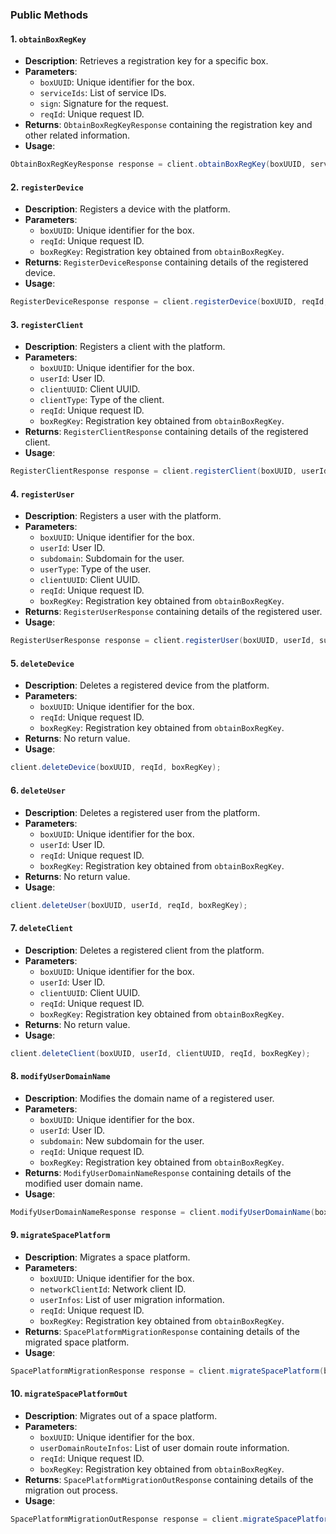 ### Public Methods

#### 1. `obtainBoxRegKey`

- **Description**: Retrieves a registration key for a specific box.
- **Parameters**:
    - `boxUUID`: Unique identifier for the box.
    - `serviceIds`: List of service IDs.
    - `sign`: Signature for the request.
    - `reqId`: Unique request ID.
- **Returns**: `ObtainBoxRegKeyResponse` containing the registration key and other related information.
- **Usage**:

```java
ObtainBoxRegKeyResponse response = client.obtainBoxRegKey(boxUUID, serviceIds, sign, reqId);
```

#### 2. `registerDevice`

- **Description**: Registers a device with the platform.
- **Parameters**:
    - `boxUUID`: Unique identifier for the box.
    - `reqId`: Unique request ID.
    - `boxRegKey`: Registration key obtained from `obtainBoxRegKey`.
- **Returns**: `RegisterDeviceResponse` containing details of the registered device.
- **Usage**:

```java
RegisterDeviceResponse response = client.registerDevice(boxUUID, reqId, boxRegKey);
```

#### 3. `registerClient`

- **Description**: Registers a client with the platform.
- **Parameters**:
    - `boxUUID`: Unique identifier for the box.
    - `userId`: User ID.
    - `clientUUID`: Client UUID.
    - `clientType`: Type of the client.
    - `reqId`: Unique request ID.
    - `boxRegKey`: Registration key obtained from `obtainBoxRegKey`.
- **Returns**: `RegisterClientResponse` containing details of the registered client.
- **Usage**:

```java
RegisterClientResponse response = client.registerClient(boxUUID, userId, clientUUID, clientType, reqId, boxRegKey);
```

#### 4. `registerUser`

- **Description**: Registers a user with the platform.
- **Parameters**:
    - `boxUUID`: Unique identifier for the box.
    - `userId`: User ID.
    - `subdomain`: Subdomain for the user.
    - `userType`: Type of the user.
    - `clientUUID`: Client UUID.
    - `reqId`: Unique request ID.
    - `boxRegKey`: Registration key obtained from `obtainBoxRegKey`.
- **Returns**: `RegisterUserResponse` containing details of the registered user.
- **Usage**:

```java
RegisterUserResponse response = client.registerUser(boxUUID, userId, subdomain, userType, clientUUID, reqId, boxRegKey);
```

#### 5. `deleteDevice`

- **Description**: Deletes a registered device from the platform.
- **Parameters**:
    - `boxUUID`: Unique identifier for the box.
    - `reqId`: Unique request ID.
    - `boxRegKey`: Registration key obtained from `obtainBoxRegKey`.
- **Returns**: No return value.
- **Usage**:

```java
client.deleteDevice(boxUUID, reqId, boxRegKey);
```

#### 6. `deleteUser`

- **Description**: Deletes a registered user from the platform.
- **Parameters**:
    - `boxUUID`: Unique identifier for the box.
    - `userId`: User ID.
    - `reqId`: Unique request ID.
    - `boxRegKey`: Registration key obtained from `obtainBoxRegKey`.
- **Returns**: No return value.
- **Usage**:

```java
client.deleteUser(boxUUID, userId, reqId, boxRegKey);
```

#### 7. `deleteClient`

- **Description**: Deletes a registered client from the platform.
- **Parameters**:
    - `boxUUID`: Unique identifier for the box.
    - `userId`: User ID.
    - `clientUUID`: Client UUID.
    - `reqId`: Unique request ID.
    - `boxRegKey`: Registration key obtained from `obtainBoxRegKey`.
- **Returns**: No return value.
- **Usage**:

```java
client.deleteClient(boxUUID, userId, clientUUID, reqId, boxRegKey);
```

#### 8. `modifyUserDomainName`

- **Description**: Modifies the domain name of a registered user.
- **Parameters**:
    - `boxUUID`: Unique identifier for the box.
    - `userId`: User ID.
    - `subdomain`: New subdomain for the user.
    - `reqId`: Unique request ID.
    - `boxRegKey`: Registration key obtained from `obtainBoxRegKey`.
- **Returns**: `ModifyUserDomainNameResponse` containing details of the modified user domain name.
- **Usage**:

```java
ModifyUserDomainNameResponse response = client.modifyUserDomainName(boxUUID, userId, subdomain, reqId, boxRegKey);
```

#### 9. `migrateSpacePlatform`

- **Description**: Migrates a space platform.
- **Parameters**:
    - `boxUUID`: Unique identifier for the box.
    - `networkClientId`: Network client ID.
    - `userInfos`: List of user migration information.
    - `reqId`: Unique request ID.
    - `boxRegKey`: Registration key obtained from `obtainBoxRegKey`.
- **Returns**: `SpacePlatformMigrationResponse` containing details of the migrated space platform.
- **Usage**:

```java
SpacePlatformMigrationResponse response = client.migrateSpacePlatform(boxUUID, networkClientId, userInfos, reqId, boxRegKey);
```

#### 10. `migrateSpacePlatformOut`

- **Description**: Migrates out of a space platform.
- **Parameters**:
    - `boxUUID`: Unique identifier for the box.
    - `userDomainRouteInfos`: List of user domain route information.
    - `reqId`: Unique request ID.
    - `boxRegKey`: Registration key obtained from `obtainBoxRegKey`.
- **Returns**: `SpacePlatformMigrationOutResponse` containing details of the migration out process.
- **Usage**:

```java
SpacePlatformMigrationOutResponse response = client.migrateSpacePlatformOut(boxUUID, userDomainRouteInfos, reqId, boxRegKey);
```
